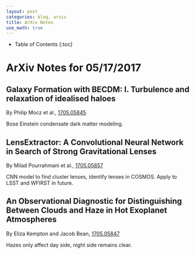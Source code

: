 ```yaml
---
layout: post
categories: blog, arxiv
title: ArXiv Notes
use_math: true
---
```


* Table of Contents
{:toc}


# ArXiv Notes for 05/17/2017


## Galaxy Formation with BECDM: I. Turbulence and relaxation of idealised haloes

By Philip Mocz et al., [1705.05845](https://arxiv.org/abs/1705.05845)

Bose Einstein condensate dark matter modeling.

## LensExtractor: A Convolutional Neural Network in Search of Strong Gravitational Lenses

By Milad Pourrahmani et al., [1705.05857](https://arxiv.org/abs/1705.05857)

CNN model to find cluster lenses, identify lenses in COSMOS.  Apply to LSST and WFIRST in future.

## An Observational Diagnostic for Distinguishing Between Clouds and Haze in Hot Exoplanet Atmospheres

By Eliza Kempton and Jacob Bean, [1705.05847](https://arxiv.org/abs/1705.05847)

Hazes only affect day side, night side remains clear.